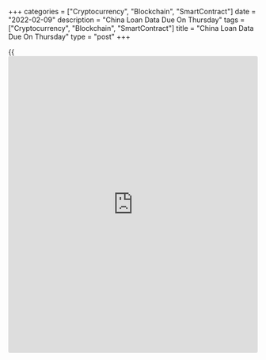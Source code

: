 +++
categories = ["Cryptocurrency", "Blockchain", "SmartContract"]
date = "2022-02-09"
description = "China Loan Data Due On Thursday"
tags = ["Cryptocurrency", "Blockchain", "SmartContract"]
title = "China Loan Data Due On Thursday"
type = "post"
+++

{{<iframe id="large-banner" src="https://www.bounty.group/#slide=19.0" width="100%" height="600" scrolling="no" style="border: 0px solid rgb(216, 221, 230); border-radius: 3px;">}}

China will on Thursday see January data for new yuan loans, highlighting
a busy day for Asia-Pacific economic activity.

New yuan loans are expected to be worth CNY3690 billion, up from CNY1130
billion in December. The M2 money supply is called at 9.2 percent, up
from 9.0 percent in the previous month. Outstanding loan growth is seen
steady at 11.6 percent.

The central bank in Indonesia will wrap up its monetary [policy](https://www.fintechee.com/policy/) meeting
and then announce its decision on interest rates. The central bank is
expected to keep unchanged its benchmark lending rate at 3.50 percent,
its deposit facility rate at 2.75 percent and its lending facility rate
at 4.25 percent.

Japan will see January numbers for producer prices, with forecasts
suggesting an increase of 0.4 percent on month and 8.2 percent on year.
That follows the 0.2 percent monthly decline and the 8.5 percent yearly
gain in December.

South Korea will release December current account data; in November, the
current account surplus was $7.16 billion.

Australia will provide December figures for building permits, with
forecasts suggesting an increase of 8.2 percent on month following the
2.6 percent gain in November.

For comments and feedback [contact](https://www.playgroundfx.com/contact/): editorial@rtt[news](https://www.letsplayfx.com/blog/forex-news-website/).com

[Economic News][1]

 **What parts of the world are seeing the best (and worst) economic
performances lately? Click[here][2] to check out our [Econ Scorecard][2]
and find out! See up-to-the-moment [ranking](https://www.playgroundfx.com/blog/crypto-exchange-ranking/)s for the best and worst
performers in [GDP][3], [unemployment rate][4], [inflation][5] and much
more.**

   1. www.rtt[news](https://www.letsplayfx.com/blog/forex-news-website/).com/Content/EconomicNews.aspx
   2. www.rtt[news](https://www.letsplayfx.com/blog/forex-news-website/).com/economic-scorecard/world-rank/industrial-production/highest-performance.aspx
   3. www.rtt[news](https://www.letsplayfx.com/blog/forex-news-website/).com/economic-scorecard/world-rank/GDP/highest-performance.aspx
   4. www.rtt[news](https://www.letsplayfx.com/blog/forex-news-website/).com/economic-scorecard/world-rank/unemployment-rate/lowest-performance.aspx
   5. www.rtt[news](https://www.letsplayfx.com/blog/forex-news-website/).com/economic-scorecard/world-rank/CPI/highest-performance.aspx